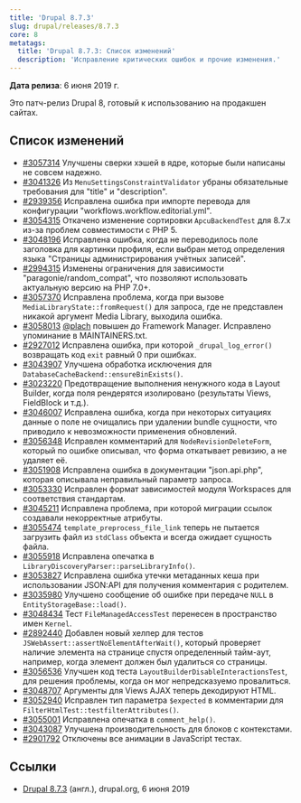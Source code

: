 ```yaml
---
title: 'Drupal 8.7.3'
slug: drupal/releases/8.7.3
core: 8
metatags:
  title: 'Drupal 8.7.3: Список изменений'
  description: 'Исправление критических ошибок и прочие изменения.'
---
```


**Дата релиза**: 6 июня 2019 г.

Это патч-релиз Drupal 8, готовый к использованию на продакшен сайтах.

## Список изменений

- [#3057314](https://www.drupal.org/node/3057314) Улучшены сверки хэшей в ядре, которые были написаны не совсем надежно.
- [#3041326](https://www.drupal.org/node/3041326) Из `MenuSettingsConstraintValidator` убраны обязательные требования для "title" и "description".
- [#2939356](https://www.drupal.org/node/2939356) Исправлена ошибка при импорте перевода для конфигурации "workflows.workflow.editorial.yml".
- [#3054315](https://www.drupal.org/node/3054315) Откачено изменение сортировки `ApcuBackendTest` для 8.7.x из-за проблем совместимости с PHP 5.
- [#3048196](https://www.drupal.org/node/3048196) Исправлена ошибка, когда не переводилось поле заголовка для картинки профиля, если выбран метод определения языка "Страницы администрирования учётных записей".
- [#2994315](https://www.drupal.org/node/2994315) Изменены ограничения для зависимости "paragonie/random_compat", что позволяют использовать актуальную версию на PHP 7.0+.
- [#3057370](https://www.drupal.org/node/3057370) Исправлена проблема, когда при вызове `MediaLibraryState::fromRequest()` для запроса, где не представлен никакой аргумент Media Library, выходила ошибка.
- [#3058013](https://www.drupal.org/node/3058013) [@plach](https://www.drupal.org/u/plach) повышен до Framework Manager. Исправлено упоминание в MAINTAINERS.txt.
- [#2927012](https://www.drupal.org/node/2927012) Исправлена ошибка, при которой `_drupal_log_error()` возвращать код `exit` равный 0 при ошибках.
- [#3043907](https://www.drupal.org/node/3043907) Улучшена обработка исключения для `DatabaseCacheBackend::ensureBinExists()`.
- [#3023220](https://www.drupal.org/node/3023220) Предотвращение выполнения ненужного кода в Layout Builder, когда поля рендерятся изолировано (результаты Views, FieldBlock и т.д.).
- [#3046007](https://www.drupal.org/node/3046007) Исправлена ошибка, когда при некоторых ситуациях данные о поле не очищались при удалении bundle сущности, что приводило к невозможности применения обновлений.
- [#3056348](https://www.drupal.org/node/3056348) Исправлен комментарий для `NodeRevisionDeleteForm`, который по ошибке описывал, что форма откатывает ревизию, а не удаляет её.
- [#3051908](https://www.drupal.org/node/3051908) Исправлена ошибка в документации "json.api.php", которая описывала неправильный параметр запроса.
- [#3053330](https://www.drupal.org/node/3053330) Исправлен формат зависимостей модуля Workspaces для соответствия стандартам.
- [#3045211](https://www.drupal.org/node/3045211) Исправлена проблема, при которой миграции ссылок создавали некорректные атрибуты.
- [#3055474](https://www.drupal.org/node/3055474) `template_preprocess_file_link` теперь не пытается загрузить файл из `stdClass` объекта и всегда ожидает сущность файла.
- [#3055918](https://www.drupal.org/node/3055918) Исправлена опечатка в `LibraryDiscoveryParser::parseLibraryInfo()`.
- [#3053827](https://www.drupal.org/node/3053827) Исправлена ошибка утечки метаданных кеша при использовании JSON:API для получения комментария с родителем.
- [#3035980](https://www.drupal.org/node/3035980) Улучшено сообщение об ошибке при передаче `NULL` в `EntityStorageBase::load()`.
- [#3048434](https://www.drupal.org/node/3048434) Тест `FileManagedAccessTest` перенесен в пространство имен `Kernel`.
- [#2892440](https://www.drupal.org/node/2892440) Добавлен новый хелпер для тестов `JSWebAssert::assertNoElementAfterWait()`, который проверяет наличие элемента на странице спустя определенный тайм-аут, например, когда элемент должен был удалиться со страницы.
- [#3056536](https://www.drupal.org/node/3056536) Улучшен код теста `LayoutBuilderDisableInteractionsTest`, для решения проблемы, когда он мог непредсказуемо провалиться.
- [#3048707](https://www.drupal.org/node/3048707) Аргументы для Views AJAX теперь декодируют HTML.
- [#3052940](https://www.drupal.org/node/3052940) Исправлен тип параметра `$expected` в комментарии для `FilterHtmlTest::testfilterAttributes()`.
- [#3055001](https://www.drupal.org/node/3055001) Исправлена опечатка в `comment_help()`.
- [#3043087](https://www.drupal.org/node/3043087) Улучшена производительность для блоков с контекстами.
- [#2901792](https://www.drupal.org/node/2901792) Отключены все анимации в JavaScript тестах.

## Ссылки

- [Drupal 8.7.3](https://www.drupal.org/project/drupal/releases/8.7.3) (англ.), drupal.org, 6 июня 2019
